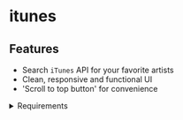 # itunes

## Features

* Search `iTunes` API for your favorite artists
* Clean, responsive and functional UI
* 'Scroll to top button' for convenience

<details>
 <summary>Requirements</summary>

* [x] Create a Search Component for entering an Artist
* [x] On Search, make an api call to iTunes API to fetch the information about the artist
      API URL: https://itunes.apple.com/search?term=${ARTIST_NAME}
* [x] When the Search button is clicked, make a call to the API and display the list of albums, including the album name and album cover inside `#albums-container` in a `grid`. Use any CSS technique you are comfortable with.
* [x] Style the page to the best of the ability to make the UI look clean and presentable
  </details>
